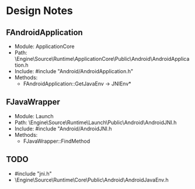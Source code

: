 # Design Notes

## FAndroidApplication
- Module:	ApplicationCore
- Path:		\Engine\Source\Runtime\ApplicationCore\Public\Android\AndroidApplication.h
- Include:	#include "Android/AndroidApplication.h"
- Methods:
  - FAndroidApplication::GetJavaEnv -> JNIEnv*


## FJavaWrapper
- Module:	Launch
- Path:		\Engine\Source\Runtime\Launch\Public\Android\AndroidJNI.h
- Include:	#include "Android/AndroidJNI.h
- Methods:
  - FJavaWrapper::FindMethod

## TODO
- #include "jni.h"
- \Engine\Source\Runtime\Core\Public\Android\AndroidJavaEnv.h


